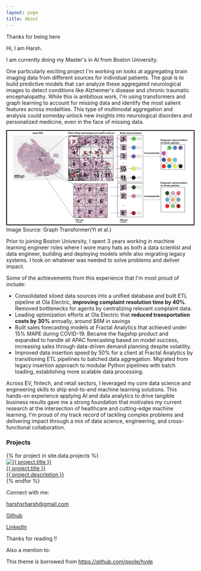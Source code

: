 ```yaml
---
layout: page
title: About
---
```



Thanks for being here


Hi, I am Harsh. 


I am currently doing my Master's in AI from Boston University. 


One particularly exciting project I'm working on looks at aggregating brain imaging data from different sources for individual patients. The goal is to build predictive models that can analyze these aggregated neurological images to detect conditions like Alzheimer's disease and chronic traumatic encephalopathy. While this is ambitious work, I'm using transformers and graph learning to account for missing data and identify the most salient features across modalities. This type of multimodal aggregation and analysis could someday unlock new insights into neurological disorders and personalized medicine, even in the face of missing data.

<img src="/assets/images/gtp_build_graph.png" alt="Building Graphs using images" style="border: 2px solid #000;">
Image Source: Graph Transformer(Yi et al.)


Prior to joining Boston University, I spent 3 years working in machine learning engineer roles where I wore many hats as both a data scientist and data engineer, building and deploying models while also migrating legacy systems. I took on whatever was needed to solve problems and deliver impact.


Some of the achievements from this experience that I'm most proud of include:

 * Consolidated siloed data sources into a unified database and built ETL pipeline at Ola Electric, <b>improving complaint resolution time by 40%</b>. Removed bottlenecks for agents by centralizing relevant complaint data.
 * Leading optimization efforts at Ola Electric that <b>reduced transportation costs by 30%</b> annually, around $6M in savings 
 * Built sales forecasting models at Fractal Analytics that achieved under 15% MAPE during COVID-19. Became the flagship product and expanded to handle all APAC forecasting based on model success, increasing sales through data-driven demand planning despite volatility. 
 * Improved data insertion speed by 50% for a client at Fractal Analytics by transitioning ETL pipelines to batched data aggregation. Migrated from legacy insertion approach to modular Python pipelines with batch loading, establishing more scalable data processing.


Across EV, fintech, and retail sectors, I leveraged my core data science and engineering skills to ship end-to-end machine learning solutions. This hands-on experience applying AI and data analytics to drive tangible business results gave me a strong foundation that motivates my current research at the intersection of healthcare and cutting-edge machine learning. I'm proud of my track record of tackling complex problems and delivering impact through a mix of data science, engineering, and cross-functional collaboration.

### Projects
<div class="projects-container">
  {% for project in site.data.projects %}
    <a href="{{ project.link }}" class="project-link">
      <div class="project">
        <img src="{{ project.image }}" alt="{{ project.title }}" />
        <div class="project-info">
          <div class="project-title">{{ project.title }}</div>
          <div class="project-description">{{ project.description }}</div>
        </div>
      </div>
    </a>
  {% endfor %}
</div>


Connect with me:


[harshsrharsh@gmail.com](mailto://harshsrharsh@gmail.com)

<a href="https://github.com/97harsh" target="_blank">Github</a>
<!-- [Github](https://github.com/97harsh) -->

<a href="https://www.linkedin.com/in/sharma-ai/" target="_blank">LinkedIn</a>


Thanks for reading !!

Also a mention to:

This theme is borrowed from https://github.com/poole/hyde 